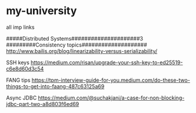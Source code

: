 # my-university
all imp links

#####Distributed Systems#####################3
#########Consistency topics####################
http://www.bailis.org/blog/linearizability-versus-serializability/

SSH keys
https://medium.com/risan/upgrade-your-ssh-key-to-ed25519-c6e8d60d3c54

FANG tips
https://tpm-interview-guide-for-you.medium.com/do-these-two-things-to-get-into-faang-487c63125a69

Async JDBC
https://medium.com/@suchakjani/a-case-for-non-blocking-jdbc-part-two-a8d803f6ed69

